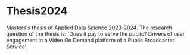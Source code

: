 # Thesis2024
Masters's thesis of Applied Data Science 2023-2024. The research question of the thesis is: 'Does it pay to serve the public? Drivers of user engagement in a Video On Demand platform of a Public Broadcaster Service'.
